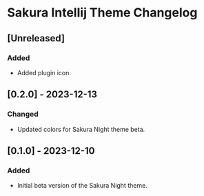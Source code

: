 <!-- Keep a Changelog guide -> https://keepachangelog.com -->

# Sakura Intellij Theme Changelog

## [Unreleased]
### Added
- Added plugin icon.

## [0.2.0] - 2023-12-13
### Changed
- Updated colors for Sakura Night theme beta.

## [0.1.0] - 2023-12-10
### Added
- Initial beta version of the Sakura Night theme.
